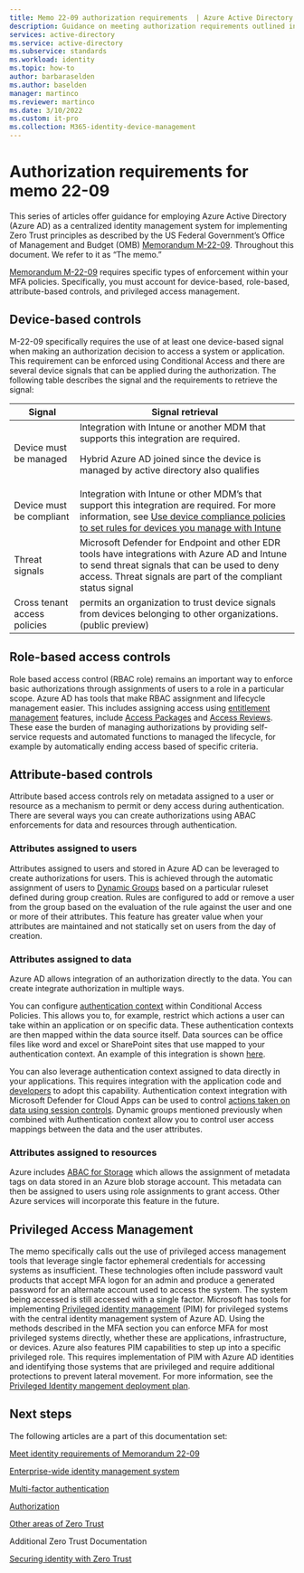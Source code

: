 ```yaml
---
title: Memo 22-09 authorization requirements  | Azure Active Directory
description: Guidance on meeting authorization requirements outlined in US government OMB memorandum 22-09
services: active-directory 
ms.service: active-directory
ms.subservice: standards
ms.workload: identity
ms.topic: how-to
author: barbaraselden
ms.author: baselden
manager: martinco
ms.reviewer: martinco
ms.date: 3/10/2022
ms.custom: it-pro
ms.collection: M365-identity-device-management
---
```


# Authorization requirements for memo 22-09

This series of articles offer guidance for employing Azure Active Directory (Azure AD) as a centralized identity management system for implementing Zero Trust principles as described by the US Federal Government’s Office of Management and Budget (OMB) [Memorandum M-22-09](https://www.whitehouse.gov/wp-content/uploads/2022/01/M-22-09.pdf). Throughout this document. We refer to it as “The memo.”

[Memorandum M-22-09](https://www.whitehouse.gov/wp-content/uploads/2022/01/M-22-09.pdf) requires specific types of enforcement within your MFA policies. Specifically, you must account for device-based, role-based, attribute-based controls, and privileged access management.

 

## Device-based controls

M-22-09 specifically requires the use of at least one device-based signal when making an authorization decision to access a system or application. This requirement can be enforced using Conditional Access and there are several device signals that can be applied during the authorization. The following table describes the signal and the requirements to retrieve the signal:

| Signal| Signal retrieval |
| - | - |
| Device must be managed| Integration with Intune or another MDM that supports this integration are required. <p>Hybrid Azure AD joined since the device is managed by active directory also qualifies |
| Device must be compliant| Integration with Intune or other MDM’s that support this integration are required. For more information, see [Use device compliance policies to set rules for devices you manage with Intune](/mem/intune/protect/device-compliance-get-started) |
| Threat signals| Microsoft Defender for Endpoint and other EDR tools have integrations with Azure AD and Intune to send threat signals that can be used to deny access. Threat signals are part of the compliant status signal |
| Cross tenant access policies| permits an organization to trust device signals from devices belonging to other organizations. (public preview) |

##  Role-based access controls

Role based access control (RBAC role) remains an important way to enforce basic authorizations through assignments of users to a role in a particular scope. Azure AD has tools that make RBAC assignment and lifecycle management easier. This includes assigning access using [entitlement management](../governance/entitlement-management-overview.md) features, include [Access Packages](../governance/entitlement-management-access-package-create.md) and [Access Reviews](../governance/access-reviews-overview.md). These ease the burden of managing authorizations by providing self-service requests and automated functions to managed the lifecycle, for example by automatically ending access based of specific criteria.

## Attribute-based controls

Attribute based access controls rely on metadata assigned to a user or resource as a mechanism to permit or deny access during authentication. There are several ways you can create authorizations using ABAC enforcements for data and resources through authentication. 

### Attributes assigned to users

Attributes assigned to users and stored in Azure AD can be leveraged to create authorizations for users. This is achieved through the automatic assignment of users to [Dynamic Groups](../enterprise-users/groups-create-rule.md) based on a particular ruleset defined during group creation. Rules are configured to add or remove a user from the group based on the evaluation of the rule against the user and one or more of their attributes. This feature has greater value when your attributes are maintained and not statically set on users from the day of creation.

### Attributes assigned to data

Azure AD allows integration of an authorization directly to the data. You can create integrate authorization in multiple ways.

You can configure [authentication context](../conditional-access/concept-conditional-access-cloud-apps.md) within Conditional Access Policies. This allows you to, for example, restrict which actions a user can take within an application or on specific data. These authentication contexts are then mapped within the data source itself. Data sources can be office files like word and excel or SharePoint sites that use  mapped to your authentication context. An example of this integration is shown [here](%20/sharepoint/authentication-context-example). 

You can also leverage authentication context assigned to data directly in your applications. This requires integration with the application code and [developers](%20../develop/developer-guide-conditional-access-authentication-context.md) to adopt this capability. Authentication context integration with Microsoft Defender for Cloud Apps can be used to control [actions taken on data using session controls](%20/defender-cloud-apps/session-policy-aad?branch=pr-en-us-2082). Dynamic groups mentioned previously when combined with Authentication context allow you to control user access mappings between the data and the user attributes. 

### Attributes assigned to resources

Azure includes [ABAC for Storage](../../role-based-access-control/conditions-overview.md) which allows the assignment of metadata tags on data stored in an Azure blob storage account. This metadata can then be assigned to users using role assignments to grant access. Other Azure services will incorporate this feature in the future. 

## Privileged Access Management 

The memo specifically calls out the use of privileged access management tools that leverage single factor ephemeral credentials for accessing systems as insufficient. These technologies often include password vault products that accept MFA logon for an admin and produce a generated password for an alternate account used to access the system. The system being accessed is still accessed with a single factor. Microsoft has tools for implementing [Privileged identity management](../privileged-identity-management/pim-configure.md) (PIM) for privileged systems with the central identity management system of Azure AD. Using the methods described in the MFA section you can enforce MFA for most privileged systems directly, whether these are applications, infrastructure, or devices. Azure also features PIM capabilities to step up into a specific privileged role. This requires implementation of PIM with Azure AD identities and identifying those systems that are privileged and require additional protections to prevent lateral movement. For more information, see the [Privileged Identity mangement deployment plan](../privileged-identity-management/pim-deployment-plan.md).

## Next steps

The following articles are a part of this documentation set:

[Meet identity requirements of Memorandum 22-09](memo-22-09-meet-identity-requirements.md)

[Enterprise-wide identity management system](memo-22-09-enterprise-wide-identity-management-system.md)

[Multi-factor authentication](memo-22-09-multi-factor-authentication.md)

[Authorization](memo-22-09-authorization.md)

[Other areas of Zero Trust](memo-22-09-other-areas-zero-trust.md)

Additional Zero Trust Documentation

[Securing identity with Zero Trust](/security/zero-trust/deploy/identity)
